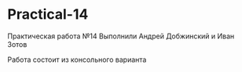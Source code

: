 # Practical-14
Практическая работа №14 Выполнили Андрей Добжинский и Иван Зотов

Работа состоит из консольного варианта 

